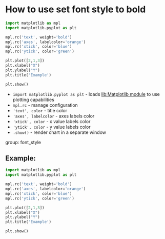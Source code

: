 # How to use set font style to bold

```python
import matplotlib as mpl
import matplotlib.pyplot as plt

mpl.rc('text', weight='bold')
mpl.rc('axes', labelcolor='orange')
mpl.rc('xtick', color='blue')
mpl.rc('ytick', color='green')

plt.plot([2,1,3])
plt.xlabel("X")
plt.ylabel("Y")
plt.title('Example')

plt.show()
```

- `import matplotlib.pyplot as plt` - loads [lib:Matplotlib module](python-matplotlib/how-to-install-matplotlib-python-lib-in-ubuntu-ubuntuversion) to use plotting capabilities
- `mpl.rc` - manage configuration
- `'text', color` - title color
- `'axes', labelcolor` - axes labels color
- `'xtick', color` - x value labels color
- `'ytick', color` - y value labels color
- `.show()` - render chart in a separate window

group: font_style

## Example: 
```python
import matplotlib as mpl
import matplotlib.pyplot as plt

mpl.rc('text', weight='bold')
mpl.rc('axes', labelcolor='orange')
mpl.rc('xtick', color='blue')
mpl.rc('ytick', color='green')

plt.plot([2,1,3])
plt.xlabel("X")
plt.ylabel("Y")
plt.title('Example')

plt.show()
```


